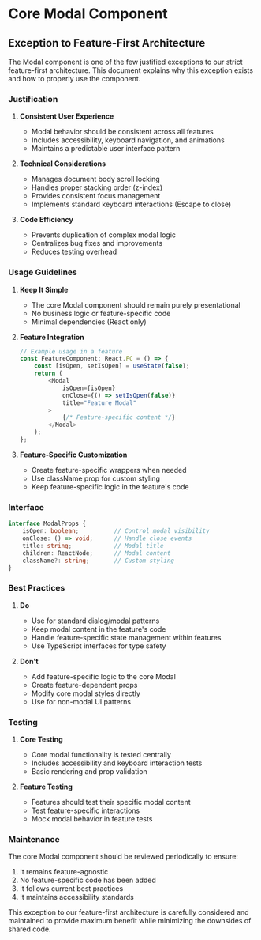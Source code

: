 # Core Modal Component

## Exception to Feature-First Architecture

The Modal component is one of the few justified exceptions to our strict feature-first architecture. This document explains why this exception exists and how to properly use the component.

### Justification

1. **Consistent User Experience**
   - Modal behavior should be consistent across all features
   - Includes accessibility, keyboard navigation, and animations
   - Maintains a predictable user interface pattern

2. **Technical Considerations**
   - Manages document body scroll locking
   - Handles proper stacking order (z-index)
   - Provides consistent focus management
   - Implements standard keyboard interactions (Escape to close)

3. **Code Efficiency**
   - Prevents duplication of complex modal logic
   - Centralizes bug fixes and improvements
   - Reduces testing overhead

### Usage Guidelines

1. **Keep It Simple**
   - The core Modal component should remain purely presentational
   - No business logic or feature-specific code
   - Minimal dependencies (React only)

2. **Feature Integration**
   ```typescript
   // Example usage in a feature
   const FeatureComponent: React.FC = () => {
       const [isOpen, setIsOpen] = useState(false);
       return (
           <Modal
               isOpen={isOpen}
               onClose={() => setIsOpen(false)}
               title="Feature Modal"
           >
               {/* Feature-specific content */}
           </Modal>
       );
   };
   ```

3. **Feature-Specific Customization**
   - Create feature-specific wrappers when needed
   - Use className prop for custom styling
   - Keep feature-specific logic in the feature's code

### Interface

```typescript
interface ModalProps {
    isOpen: boolean;          // Control modal visibility
    onClose: () => void;      // Handle close events
    title: string;            // Modal title
    children: ReactNode;      // Modal content
    className?: string;       // Custom styling
}
```

### Best Practices

1. **Do**
   - Use for standard dialog/modal patterns
   - Keep modal content in the feature's code
   - Handle feature-specific state management within features
   - Use TypeScript interfaces for type safety

2. **Don't**
   - Add feature-specific logic to the core Modal
   - Create feature-dependent props
   - Modify core modal styles directly
   - Use for non-modal UI patterns

### Testing

1. **Core Testing**
   - Core modal functionality is tested centrally
   - Includes accessibility and keyboard interaction tests
   - Basic rendering and prop validation

2. **Feature Testing**
   - Features should test their specific modal content
   - Test feature-specific interactions
   - Mock modal behavior in feature tests

### Maintenance

The core Modal component should be reviewed periodically to ensure:
1. It remains feature-agnostic
2. No feature-specific code has been added
3. It follows current best practices
4. It maintains accessibility standards

This exception to our feature-first architecture is carefully considered and maintained to provide maximum benefit while minimizing the downsides of shared code. 